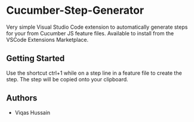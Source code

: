 # Cucumber-Step-Generator

Very simple Visual Studio Code extension to automatically generate steps for your from Cucumber JS feature files. Available to install from the VSCode Extensions Marketplace.

## Getting Started

Use the shortcut ctrl+1 while on a step line in a feature file to create the step. The step will be copied onto your clipboard.

## Authors

* Viqas Hussain
